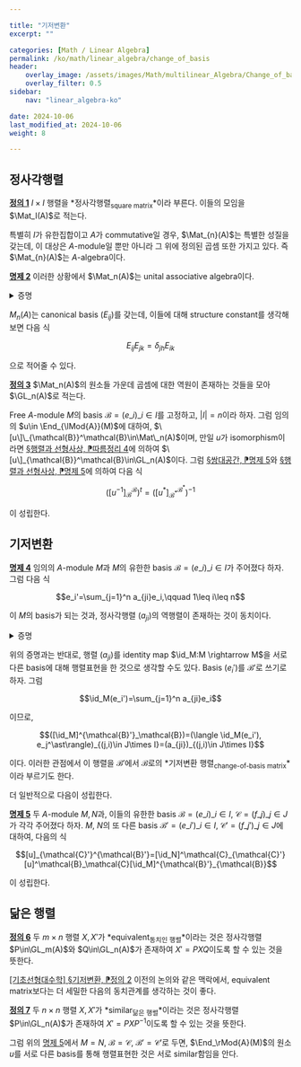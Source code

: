 ```yaml
---

title: "기저변환"
excerpt: ""

categories: [Math / Linear Algebra]
permalink: /ko/math/linear_algebra/change_of_basis
header:
    overlay_image: /assets/images/Math/multilinear_Algebra/Change_of_basis.png
    overlay_filter: 0.5
sidebar: 
    nav: "linear_algebra-ko"

date: 2024-10-06
last_modified_at: 2024-10-06
weight: 8

---
```


## 정사각행렬

<div class="definition" markdown="1">

<ins id="def1">**정의 1**</ins> $I\times I$ 행렬을 *정사각행렬<sub>square matrix</sub>*이라 부른다. 이들의 모임을 $\Mat_I(A)$로 적는다.

</div>

특별히 $I$가 유한집합이고 $A$가 commutative일 경우, $\Mat_{n}(A)$는 특별한 성질을 갖는데, 이 대상은 $A$-module일 뿐만 아니라 그 위에 정의된 곱셈 또한 가지고 있다. 즉 $\Mat_{n}(A)$는 $A$-algebra이다. 

<div class="proposition" markdown="1">

<ins id="prop2">**명제 2**</ins> 이러한 상황에서 $\Mat_n(A)$는 unital associative algebra이다.

</div>
<details class="proof" markdown="1">
<summary>증명</summary>

$\Mat_n(A)$가 associative $A$-algebra인 것은 [§행렬, §§행렬의 곱셈](/ko/math/linear_algebra/matrices#행렬의-곱셈)에서부터 자명하다. $\Mat_n(A)$의 곱셈에 대한 항등원은 다음의 항등행렬

$$I_n=\begin{pmatrix}1&0&\cdots&0\\0&1&\cdots&0\\\vdots&\vdots&\ddots&\vdots\\0&0&\cdots&1\end{pmatrix}$$

임을 확인할 수 있다. 

</details>

$M_n(A)$는 canonical basis $(E_{ij})$를 갖는데, 이들에 대해 structure constant를 생각해보면 다음 식

$$E_{ij}E_{jk}=\delta_{jh}E_{ik}$$

으로 적어줄 수 있다.

<div class="definition" markdown="1">

<ins id="def3">**정의 3**</ins> $\Mat_n(A)$의 원소들 가운데 곱셈에 대한 역원이 존재하는 것들을 모아 $\GL_n(A)$로 적는다. 

</div>

Free $A$-module $M$의 basis $\mathcal{B}=(e\_i)\_{i\in I}$를 고정하고, $\lvert I\rvert=n$이라 하자. 그럼 임의의 $u\in \End_{\lMod{A}}(M)$에 대하여, $\[u\]\_{\mathcal{B}}^\mathcal{B}\in\Mat\_n(A)$이며, 만일 $u$가 isomorphism이라면 [§행렬과 선형사상, ⁋따름정리 4](/ko/math/linear_algebra/matrices_and_linear_maps#lem4)에 의하여 $\[u\]_{\mathcal{B}}^\mathcal{B}\in\GL_n(A)$이다. 그럼 [§쌍대공간, ⁋명제 5](/ko/math/linear_algebra/dual_spaces#prop5)와 [§행렬과 선형사상, ⁋명제 5](/ko/math/linear_algebra/matrices_and_linear_maps#prop5)에 의하여 다음 식

$$\bigl([u^{-1}]_{\mathcal{B}}^\mathcal{B}\bigr)^t=\bigl(\bigl[u^\ast\bigr]_{\mathcal{B}^\ast}^{\mathcal{B}^\ast}\bigr)^{-1}$$

이 성립한다. 

## 기저변환

<div class="proposition" markdown="1">

<ins id="prop4">**명제 4**</ins> 임의의 $A$-module $M$과 $M$의 유한한 basis $\mathcal{B}=(e\_i)\_{i\in I}$가 주어졌다 하자. 그럼 다음 식

$$e_i'=\sum_{j=1}^n a_{ji}e_i,\qquad 1\leq i\leq n$$

이 $M$의 basis가 되는 것과, 정사각행렬 $(a_{ji})$의 역행렬이 존재하는 것이 동치이다.

</div>
<details class="proof" markdown="1">
<summary>증명</summary>

주어진 행렬 $(a_{ji})$는 단순히 다음의 식

$$u:e_i\mapsto e_i'=\sum_{j=1}^n a_{ji}e_i$$

으로 정의되는 linear map $u\in\End_{\lMod{A}}(M)$의 $\mathcal{B}$에 대한 행렬표현 $\[u\]\_{\mathcal{B}}^\mathcal{B}\in\Mat\_n(A)$이다. 이제 이 행렬이 역행렬을 갖는 것은 $u$가 isomorphism인 것과 동치이고, 이는 $(u(e_i))_{i\in I}$가 $M$의 basis가 되는 것과 동치이다. 

</details>

위의 증명과는 반대로, 행렬 $(a_{ji})$를 identity map $\id_M:M \rightarrow M$을 서로 다른 basis에 대해 행렬표현을 한 것으로 생각할 수도 있다. Basis $(e_i')$를 $\mathcal{B}'$로 쓰기로 하자. 그럼 

$$\id_M(e_i')=\sum_{j=1}^n a_{ji}e_i$$

이므로, 

$$([\id_M]^{\mathcal{B}'}_\mathcal{B})=(\langle \id_M(e_i'), e_j^\ast\rangle)_{(j,i)\in J\times I}=(a_{ji})_{(j,i)\in J\times I}$$

이다. 이러한 관점에서 이 행렬을 $\mathcal{B}'$에서 $\mathcal{B}$로의 *기저변환 행렬<sub>change-of-basis matrix</sub>*이라 부르기도 한다. 

더 일반적으로 다음이 성립한다.

<div class="proposition" markdown="1">

<ins id="prop5">**명제 5**</ins> 두 $A$-module $M,N$과, 이들의 유한한 basis $\mathcal{B}=(e\_i)\_{i\in I}$, $\mathcal{C}=(f\_j)\_{j\in J}$가 각각 주어졌다 하자. $M$, $N$의 또 다른 basis $\mathcal{B}'=(e\_i')\_{i\in I}$, $\mathcal{C}'=(f\_j')\_{j\in J}$에 대하여, 다음의 식

$$[u]_{\mathcal{C}'}^{\mathcal{B}'}=[\id_N]^\mathcal{C}_{\mathcal{C}'}[u]^\mathcal{B}_\mathcal{C}[\id_M]^{\mathcal{B}'}_{\mathcal{B}}$$

이 성립한다.

</div>

## 닮은 행렬

<div class="definition" markdown="1">

<ins id="def6">**정의 6**</ins> 두 $m\times n$ 행렬 $X, X'$가 *equivalent<sub>동치인 행렬</sub>*이라는 것은 정사각행렬 $P\in\GL_m(A)$와 $Q\in\GL_n(A)$가 존재하여 $X'=PXQ$이도록 할 수 있는 것을 뜻한다. 

</div>

[\[기초선형대수학\] §기저변환, ⁋정의 2](/ko/math/basic_linear_algebra/change_of_basis#def2) 이전의 논의와 같은 맥락에서, equivalent matrix보다는 더 세밀한 다음의 동치관계를 생각하는 것이 좋다.

<div class="definition" markdown="1">

<ins id="def7">**정의 7**</ins> 두 $n\times n$ 행렬 $X, X'$가 *similar<sub>닮은 행렬</sub>*이라는 것은 정사각행렬 $P\in\GL_n(A)$가 존재하여 $X'=PXP^{-1}$이도록 할 수 있는 것을 뜻한다. 

</div>

그럼 위의 [명제 5](#prop5)에서 $M=N$, $\mathcal{B}=\mathcal{C}$, $\mathcal{B}'=\mathcal{C}'$로 두면, $\End_\rMod{A}(M)$의 원소 $u$를 서로 다른 basis를 통해 행렬표현한 것은 서로 similar함임을 안다. 

